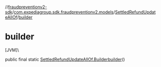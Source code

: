 //[fraudpreventionv2-sdk](../../../index.md)/[com.expediagroup.sdk.fraudpreventionv2.models](../index.md)/[SettledRefundUpdateAllOf](index.md)/[builder](builder.md)

# builder

[JVM]\

public final static [SettledRefundUpdateAllOf.Builder](-builder/index.md)[builder](builder.md)()
